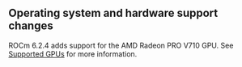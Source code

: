 ## Operating system and hardware support changes

ROCm 6.2.4 adds support for the AMD Radeon PRO V710 GPU. See 
[Supported GPUs](https://rocm.docs.amd.com/projects/install-on-linux-internal/en/docs-6.2.4/reference/system-requirements.html#supported-gpus)
for more information.
